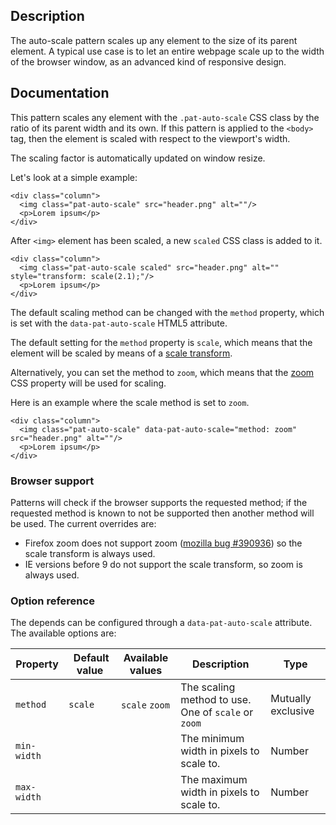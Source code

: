 ## Description

The auto-scale pattern scales up any element to the size of its parent element.
A typical use case is to let an entire webpage scale up to the width of the browser window, as an advanced kind of responsive design.

## Documentation

This pattern scales any element with the `.pat-auto-scale` CSS class by the ratio
of its parent width and its own. If this pattern is applied to the `<body>` tag,
then the element is scaled with respect to the viewport's width.

The scaling factor is automatically updated on window resize.

Let's look at a simple example:

    <div class="column">
      <img class="pat-auto-scale" src="header.png" alt=""/>
      <p>Lorem ipsum</p>
    </div>

After `<img>` element has been scaled, a new `scaled` CSS class is added to it.

    <div class="column">
      <img class="pat-auto-scale scaled" src="header.png" alt="" style="transform: scale(2.1);"/>
      <p>Lorem ipsum</p>
    </div>

The default scaling method can be changed with the `method` property, which is
set with the `data-pat-auto-scale` HTML5 attribute.

The default setting for the `method` property is `scale`, which means that the element will be
scaled by means of a [scale transform](http://www.w3.org/TR/css3-2d-transforms/#two-d-transform-functions).

Alternatively, you can set the method to `zoom`, which means that the [zoom](http://msdn.microsoft.com/en-us/library/ms531189(VS.85).aspx)
CSS property will be used for scaling.

Here is an example where the scale method is set to `zoom`.

    <div class="column">
      <img class="pat-auto-scale" data-pat-auto-scale="method: zoom" src="header.png" alt=""/>
      <p>Lorem ipsum</p>
    </div>

### Browser support

Patterns will check if the browser supports the requested method; if the requested
method is known to not be supported then another method will be used. The current overrides
are:

* Firefox zoom does not support zoom ([mozilla bug
  \#390936](https://bugzilla.mozilla.org/show_bug.cgi?id=390936)) so the scale
  transform is always used.
* IE versions before 9 do not support the scale transform, so zoom is always
  used.

### Option reference

The depends can be configured through a `data-pat-auto-scale` attribute.
The available options are:

| Property | Default value | Available values | Description | Type |
| -------- | ------------- | ------ | ----------- | ---- |
| `method` | `scale` | `scale` `zoom` | The scaling method to use. One of `scale` or `zoom` | Mutually exclusive |
| `min-width` | | | The minimum width in pixels to scale to. | Number |
| `max-width` | | | The maximum width in pixels to scale to. | Number |

